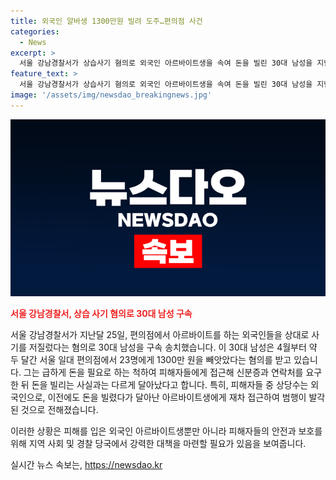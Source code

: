 ```yaml
---
title: 외국인 알바생 1300만원 빌려 도주…편의점 사건
categories:
  - News
excerpt: >
  서울 강남경찰서가 상습사기 혐의로 외국인 아르바이트생을 속여 돈을 빌린 30대 남성을 지난달 25일 구속 송치했다. 원씨는 약 2개월 동안 23명에게 1300만 원을 뜯어낸 혐의를 받고, 주로 외국인을 대상으로 피해를 입혔다. ATM 고장을 핑계로 접근해 신분증과 연락처를 받아 속인 것으로 확인돼, 이전에 돈을 빌리고 달아난 아르바이트생에게 다시 접근해 덜미를 잡혔다.
feature_text: >
  서울 강남경찰서가 상습사기 혐의로 외국인 아르바이트생을 속여 돈을 빌린 30대 남성을 지난달 25일 구속 송치했다. 원씨는 약 2개월 동안 23명에게 1300만 원을 뜯어낸 혐의를 받고, 주로 외국인을 대상으로 피해를 입혔다. ATM 고장을 핑계로 접근해 신분증과 연락처를 받아 속인 것으로 확인돼, 이전에 돈을 빌리고 달아난 아르바이트생에게 다시 접근해 덜미를 잡혔다.
image: '/assets/img/newsdao_breakingnews.jpg'
---
```


<p><img src="/assets/img/newsdao_breakingnews.jpg" alt="cryptoinkorea 속보" /></p>

<p><b><span style="color: #ee2323;">서울 강남경찰서, 상습 사기 혐의로 30대 남성 구속</span></b></p>

<p>서울 강남경찰서가 지난달 25일, 편의점에서 아르바이트를 하는 외국인들을 상대로 사기를 저질렀다는 혐의로 30대 남성을 구속 송치했습니다. 이 30대 남성은 4월부터 약 두 달간 서울 일대 편의점에서 23명에게 1300만 원을 빼앗았다는 혐의를 받고 있습니다. 그는 급하게 돈을 필요로 하는 척하여 피해자들에게 접근해 신분증과 연락처를 요구한 뒤 돈을 빌리는 사실과는 다르게 달아났다고 합니다. 특히, 피해자들 중 상당수는 외국인으로, 이전에도 돈을 빌렸다가 달아난 아르바이트생에게 재차 접근하여 범행이 발각된 것으로 전해졌습니다. </p>

<p>이러한 상황은 피해를 입은 외국인 아르바이트생뿐만 아니라 피해자들의 안전과 보호를 위해 지역 사회 및 경찰 당국에서 강력한 대책을 마련할 필요가 있음을 보여줍니다.</p>
실시간 뉴스 속보는, <a href="https://newsdao.kr" rel="dofollow">https://newsdao.kr</a>


